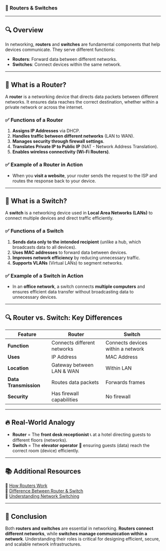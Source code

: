 ### 📌 **Routers & Switches**
---
## 🔍 **Overview**
In networking, **routers** and **switches** are fundamental components that help devices communicate. They serve different functions:
- **Routers**: Forward data between different networks.
- **Switches**: Connect devices within the same network.

---

## 📡 **What is a Router?**
A **router** is a networking device that directs data packets between different networks. It ensures data reaches the correct destination, whether within a private network or across the internet.

### ✅ **Functions of a Router**
1. **Assigns IP Addresses** via DHCP.
2. **Handles traffic between different networks** (LAN to WAN).
3. **Manages security through firewall settings**.
4. **Translates Private IP to Public IP** (NAT - Network Address Translation).
5. **Enables wireless connectivity (Wi-Fi Routers)**.

### ✅ **Example of a Router in Action**
- When you **visit a website**, your router sends the request to the ISP and routes the response back to your device.

---

## 🔄 **What is a Switch?**
A **switch** is a networking device used in **Local Area Networks (LANs)** to connect multiple devices and direct traffic efficiently.

### ✅ **Functions of a Switch**
1. **Sends data only to the intended recipient** (unlike a hub, which broadcasts data to all devices).
2. **Uses MAC addresses** to forward data between devices.
3. **Improves network efficiency** by reducing unnecessary traffic.
4. **Supports VLANs** (Virtual LANs) to segment networks.

### ✅ **Example of a Switch in Action**
- In an **office network**, a switch connects **multiple computers** and ensures efficient data transfer without broadcasting data to unnecessary devices.

---

## 🔍 **Router vs. Switch: Key Differences**
| Feature | Router | Switch |
|---------|--------|--------|
| **Function** | Connects different networks | Connects devices within a network |
| **Uses** | IP Address | MAC Address |
| **Location** | Gateway between LAN & WAN | Within LAN |
| **Data Transmission** | Routes data packets | Forwards frames |
| **Security** | Has firewall capabilities | No firewall |

---

## 🔥 **Real-World Analogy**
- **Router** = The **front desk receptionist** 📞 at a hotel directing guests to different floors (networks).
- **Switch** = The **elevator operator** 🚀 ensuring guests (data) reach the correct room (device) efficiently.

---

## 📚 **Additional Resources**
🔗 [How Routers Work](https://www.cisco.com/c/en/us/solutions/small-business/resource-center/networking/routers-switches.html)  
🔗 [Difference Between Router & Switch](https://www.geeksforgeeks.org/difference-between-router-and-switch/)  
🔗 [Understanding Network Switching](https://www.techtarget.com/searchnetworking/definition/network-switch)  

---

## 🏁 **Conclusion**
Both **routers and switches** are essential in networking. **Routers connect different networks**, while **switches manage communication within a network**. Understanding their roles is critical for designing efficient, secure, and scalable network infrastructures.
